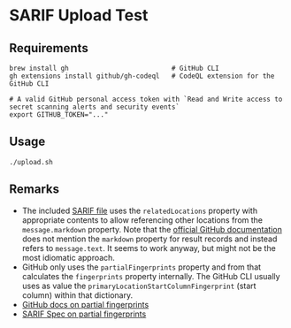 # SARIF Upload Test

## Requirements

```shell
brew install gh                          # GitHub CLI
gh extensions install github/gh-codeql   # CodeQL extension for the GitHub CLI

# A valid GitHub personal access token with `Read and Write access to secret scanning alerts and security events`
export GITHUB_TOKEN="..."
```

## Usage

`./upload.sh`

## Remarks
* The included [SARIF file](./code-results.sarif) uses the `relatedLocations` property with appropriate contents to allow referencing other locations from the `message.markdown` property. Note that the [official GitHub documentation](https://docs.github.com/en/code-security/code-scanning/integrating-with-code-scanning/sarif-support-for-code-scanning) does not mention the `markdown` property for result records and instead refers to `message.text`. It seems to work anyway, but might not be the most idiomatic approach.
* GitHub only uses the `partialFingerprints` property and from that calculates the `fingerprints` property internally. The GitHub CLI usually uses as value the `primaryLocationStartColumnFingerprint` (start column) within that dictionary.
* [GitHub docs on partial fingerprints](https://docs.github.com/en/code-security/code-scanning/integrating-with-code-scanning/sarif-support-for-code-scanning#including-data-for-fingerprint-generation)
* [SARIF Spec on partial fingerprints](https://docs.oasis-open.org/sarif/sarif/v2.1.0/cs01/sarif-v2.1.0-cs01.html#_Toc1601261)
